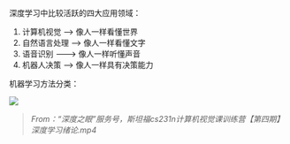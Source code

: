 深度学习中比较活跃的四大应用领域：

1. 计算机视觉 —> 像人一样看懂世界
2. 自然语言处理 —> 像人一样看懂文字
3. 语音识别 ---> 像人一样听懂声音
4. 机器人决策 —> 像人一样具有决策能力

机器学习方法分类：

![](https://img-1256179949.cos.ap-shanghai.myqcloud.com/20181231150807.png)

> *From：“深度之眼”服务号，斯坦福cs231n计算机视觉课训练营【第四期】 深度学习绪论.mp4*